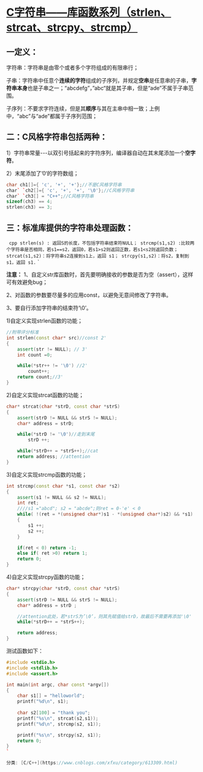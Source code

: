 # [C字符串——库函数系列（strlen、strcat、strcpy、strcmp）](https://www.cnblogs.com/xfxu/p/4083652.html)



 

## 一定义：

字符串：字符串是由零个或者多个字符组成的有限串行；

子串：字符串中任意个**连续的字符**组成的子序列，并规定**空串**是任意串的子串，**字符串本身**也是子串之一；“abcdefg”，”abc“就是其子串，但是“ade”不属于子串范围。

子序列：不要求字符连续，但是其**顺序**与其在主串中相一致；上例中，“abc”与“ade”都属于子序列范围；

## 二：C风格字符串包括两种：

1）字符串常量---以双引号括起来的字符序列，编译器自动在其末尾添加一个**空字符**。

2）末尾添加了’0‘的字符数组；

``` cpp
char ch1[]={ 'c', '+', '+'};//不是C风格字符串
char` `ch2[]={ 'c', '+', '+', '\0'};//C风格字符串
char` `ch3[] = "C++";//C风格字符串
sizeof(ch3) == 4;
strlen(ch3) == 3;
```

## 三：标准库提供的字符串处理函数：

` cpp
strlen(s) : 返回S的长度，不包括字符串结束符NULL；
strcmp(s1,s2) :比较两个字符串是否相同，若s1==s2，返回0，若s1>s2则返回正数，若s1<s2则返回负数；
strcat(s1,s2)：将字符串s2连接到s1上，返回 s1；
strcpy(s1,s2)：将s2，复制到s1，返回 s1.`
`

 **注意：**
1、自定义str库函数时，首先要明确接收的参数是否为空（assert），这样可有效避免bug；

2、对函数的参数要尽量多的应用const，以避免无意间修改了字符串。

3、要自行添加字符串的结束符‘\0’。

1)自定义实现strlen函数的功能；
``` cpp
//附带评分标准
int strlen(const char* src)//const 2'
{
    assert(str != NULL); // 3'
    int count =0;

    while(*str++ != '\0') //2'
        count++;
    return count;//3'
}
```

2)自定义实现strcat函数的功能；
``` cpp
char* strcat(char *strD, const char *strS)
{
    assert(strD != NULL && strS != NULL);
    char* address = strD;

    while(*strD != '\0')//走到末尾
        strD ++;

    while(*strD++ = *strS++);//cat
    return address; //attention
}
```

3)自定义实现strcmp函数的功能；
``` cpp
int strcmp(const char *s1, const char *s2)
{
    assert(s1 != NULL && s2 != NULL);
    int ret;
    ////s1 ="abcd"; s2 = "abcde";则ret = 0-'e' < 0
    while( !(ret = *(unsigned char*)s1 - *(unsigned char*)s2) && *s1)
    {
        s1 ++;
        s2 ++;
    }

    if(ret < 0) return -1;
    else if( ret >0) return 1;
    return 0;
}
```

4)自定义实现strcpy函数的功能；
``` cpp
char* strcpy(char *strD, const char *strS)
{
    assert(strD != NULL && strS != NULL);
    char* address = strD ;

    //attention此处，若*strS为’\0‘，则其先赋值给strD，故最后不需要再添加'\0'
    while(*strD++ = *strS++);

    return address;
}
```

测试函数如下：

``` cpp
#include <stdio.h>
#include <stdlib.h>
#include <assert.h>

int main(int argc, char const *argv[])
{
    char s1[] = "helloworld";
    printf("%d\n", s1);
    
    char s2[100] = "thank you";
    printf("%s\n", strcat(s2,s1));
    printf("%d\n", strcmp(s2, s1)); 

    printf("%s\n", strcpy(s2, s1));
    return 0;
}
`

分类: [C/C++](https://www.cnblogs.com/xfxu/category/613309.html)